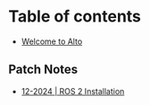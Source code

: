 # Table of contents

* [Welcome to Alto](README.md)

## Patch Notes

* [12-2024 | ROS 2 Installation](patch-notes/12-2024-or-ros-2-installation.md)
